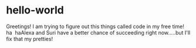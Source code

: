 # hello-world
Greetings! I am trying to figure out this things called code in my free time! ha  haAlexa and Suri have a better chance of succeeding right now.....but I'll fix that my pretties!
